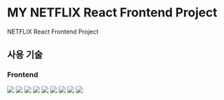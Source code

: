 # MY NETFLIX React Frontend Project

NETFLIX React Frontend Project

## 사용 기술

### Frontend

<img src="https://img.shields.io/badge/React-61DAFB?style=flat&logo=React&logoColor=white&borderRadius=5px"> <img src="https://img.shields.io/badge/React Router-CA4245?style=flat&logo=React Router&logoColor=white&borderRadius=5px"> <img src="https://img.shields.io/badge/React Query-FF4154?style=flat&logo=React Query&logoColor=white"> <img src="https://img.shields.io/badge/JavaScript-F7DF1E?style=flat&logo=JavaScript&logoColor=white&borderRadius=5px"> <img src="https://img.shields.io/badge/TypeScript-3178C6?style=flat&logo=TypeScript&logoColor=white&borderRadius=5px"> <img src="https://img.shields.io/badge/styled\-components-DB7093?style=flat&logo=styled-components&logoColor=white"> <img src="https://img.shields.io/badge/Framer Motion-0055FF?style=flat&logo=Framer&logoColor=white&borderRadius=5px"> <img src="https://img.shields.io/badge/HTML5-E34F26?style=flat&logo=HTML5&logoColor=white&borderRadius=5px"> <img src="https://img.shields.io/badge/CSS3-1572B6?style=flat&logo=CSS3&logoColor=white">
